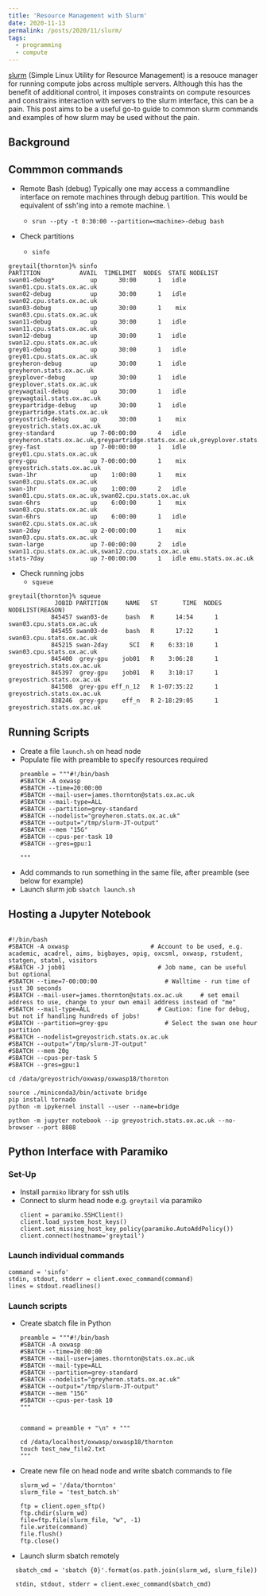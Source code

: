 ```yaml
---
title: 'Resource Management with Slurm'
date: 2020-11-13
permalink: /posts/2020/11/slurm/
tags:
  - programming
  - compute
---
```



[slurm](https://slurm.schedmd.com/slurm.conf.html) (Simple Linux Utility for Resource Management) is a resouce manager for running compute jobs across multiple servers. Although this has the benefit of additional control, it imposes constraints on compute resources and constrains interaction with servers to the slurm interface, this can be a pain. This post aims to be a useful go-to guide to common slurm commands and examples of how slurm may be used without the pain.

## Background

## Commmon commands
- Remote Bash (debug)
Typically one may access a commandline interface on remote machines through debug partition. This would be equivalent of ssh'ing into a remote machine. \
  - `srun --pty -t 0:30:00 --partition=<machine>-debug bash`

- Check partitions
  - `sinfo`
```
greytail{thornton}% sinfo
PARTITION           AVAIL  TIMELIMIT  NODES  STATE NODELIST
swan01-debug*          up      30:00      1   idle swan01.cpu.stats.ox.ac.uk
swan02-debug           up      30:00      1   idle swan02.cpu.stats.ox.ac.uk
swan03-debug           up      30:00      1    mix swan03.cpu.stats.ox.ac.uk
swan11-debug           up      30:00      1   idle swan11.cpu.stats.ox.ac.uk
swan12-debug           up      30:00      1   idle swan12.cpu.stats.ox.ac.uk
grey01-debug           up      30:00      1   idle grey01.cpu.stats.ox.ac.uk
greyheron-debug        up      30:00      1   idle greyheron.stats.ox.ac.uk
greyplover-debug       up      30:00      1   idle greyplover.stats.ox.ac.uk
greywagtail-debug      up      30:00      1   idle greywagtail.stats.ox.ac.uk
greypartridge-debug    up      30:00      1   idle greypartridge.stats.ox.ac.uk
greyostrich-debug      up      30:00      1    mix greyostrich.stats.ox.ac.uk
grey-standard          up 7-00:00:00      4   idle greyheron.stats.ox.ac.uk,greypartridge.stats.ox.ac.uk,greyplover.stats.ox.ac.uk,greywagtail.stats.ox.ac.uk
grey-fast              up 7-00:00:00      1   idle grey01.cpu.stats.ox.ac.uk
grey-gpu               up 7-00:00:00      1    mix greyostrich.stats.ox.ac.uk
swan-1hr               up    1:00:00      1    mix swan03.cpu.stats.ox.ac.uk
swan-1hr               up    1:00:00      2   idle swan01.cpu.stats.ox.ac.uk,swan02.cpu.stats.ox.ac.uk
swan-6hrs              up    6:00:00      1    mix swan03.cpu.stats.ox.ac.uk
swan-6hrs              up    6:00:00      1   idle swan02.cpu.stats.ox.ac.uk
swan-2day              up 2-00:00:00      1    mix swan03.cpu.stats.ox.ac.uk
swan-large             up 7-00:00:00      2   idle swan11.cpu.stats.ox.ac.uk,swan12.cpu.stats.ox.ac.uk
stats-7day             up 7-00:00:00      1   idle emu.stats.ox.ac.uk
```

- Check running jobs
  - `squeue` 
```
greytail{thornton}% squeue
             JOBID PARTITION     NAME   ST       TIME  NODES NODELIST(REASON)
            845457 swan03-de     bash   R      14:54      1 swan03.cpu.stats.ox.ac.uk
            845455 swan03-de     bash   R      17:22      1 swan03.cpu.stats.ox.ac.uk
            845215 swan-2day      SCI   R    6:33:10      1 swan03.cpu.stats.ox.ac.uk
            845400  grey-gpu    job01   R    3:06:28      1 greyostrich.stats.ox.ac.uk
            845397  grey-gpu    job01   R    3:10:17      1 greyostrich.stats.ox.ac.uk
            841508  grey-gpu eff_n_12   R 1-07:35:22      1 greyostrich.stats.ox.ac.uk
            838246  grey-gpu    eff_n   R 2-18:29:05      1 greyostrich.stats.ox.ac.uk
```

## Running Scripts
- Create a file `launch.sh` on head node
- Populate file with preamble to specify resources required
  ```
  preamble = """#!/bin/bash
  #SBATCH -A oxwasp
  #SBATCH --time=20:00:00
  #SBATCH --mail-user=james.thornton@stats.ox.ac.uk
  #SBATCH --mail-type=ALL
  #SBATCH --partition=grey-standard
  #SBATCH --nodelist="greyheron.stats.ox.ac.uk"
  #SBATCH --output="/tmp/slurm-JT-output"
  #SBATCH --mem "15G"
  #SBATCH --cpus-per-task 10
  #SBATCH --gres=gpu:1

  """

  ```
- Add commands to run something in the same file, after preamble (see below for example)
- Launch slurm job `sbatch launch.sh`

## Hosting a Jupyter Notebook
```

#!/bin/bash
#SBATCH -A oxwasp                       # Account to be used, e.g. academic, acadrel, aims, bigbayes, opig, oxcsml, oxwasp, rstudent, statgen, statml, visitors
#SBATCH -J job01                          # Job name, can be useful but optional
#SBATCH --time=7-00:00:00                   # Walltime - run time of just 30 seconds
#SBATCH --mail-user=james.thornton@stats.ox.ac.uk     # set email address to use, change to your own email address instead of "me"
#SBATCH --mail-type=ALL                   # Caution: fine for debug, but not if handling hundreds of jobs!
#SBATCH --partition=grey-gpu                # Select the swan one hour partition
#SBATCH --nodelist=greyostrich.stats.ox.ac.uk
#SBATCH --output="/tmp/slurm-JT-output"
#SBATCH --mem 20g
#SBATCH --cpus-per-task 5
#SBATCH --gres=gpu:1

cd /data/greyostrich/oxwasp/oxwasp18/thornton

source ./miniconda3/bin/activate bridge
pip install tornado
python -m ipykernel install --user --name=bridge

python -m jupyter notebook --ip greyostrich.stats.ox.ac.uk --no-browser --port 8888

```

## Python Interface with Paramiko
### Set-Up
- Install `parmiko` library for ssh utils
- Connect to slurm head node e.g. `greytail` via paramiko
  ```
  client = paramiko.SSHClient()
  client.load_system_host_keys()
  client.set_missing_host_key_policy(paramiko.AutoAddPolicy())
  client.connect(hostname='greytail')
  ```
### Launch individual commands
  ```
  command = 'sinfo'
  stdin, stdout, stderr = client.exec_command(command)
  lines = stdout.readlines()
  ```
### Launch scripts
- Create sbatch file in Python
  ```
  preamble = """#!/bin/bash
  #SBATCH -A oxwasp
  #SBATCH --time=20:00:00
  #SBATCH --mail-user=james.thornton@stats.ox.ac.uk
  #SBATCH --mail-type=ALL
  #SBATCH --partition=grey-standard
  #SBATCH --nodelist="greyheron.stats.ox.ac.uk"
  #SBATCH --output="/tmp/slurm-JT-output"
  #SBATCH --mem "15G"
  #SBATCH --cpus-per-task 10
  """


  command = preamble + "\n" + """

  cd /data/localhost/oxwasp/oxwasp18/thornton
  touch test_new_file2.txt
  """
  ```
- Create new file on head node and write sbatch commands to file
  ```
  slurm_wd = '/data/thornton'
  slurm_file = 'test_batch.sh'
  
  ftp = client.open_sftp()
  ftp.chdir(slurm_wd)
  file=ftp.file(slurm_file, "w", -1)
  file.write(command)
  file.flush()
  ftp.close()
  ```
- Launch slurm sbatch remotely
```
  sbatch_cmd = 'sbatch {0}'.format(os.path.join(slurm_wd, slurm_file))

  stdin, stdout, stderr = client.exec_command(sbatch_cmd)
```

